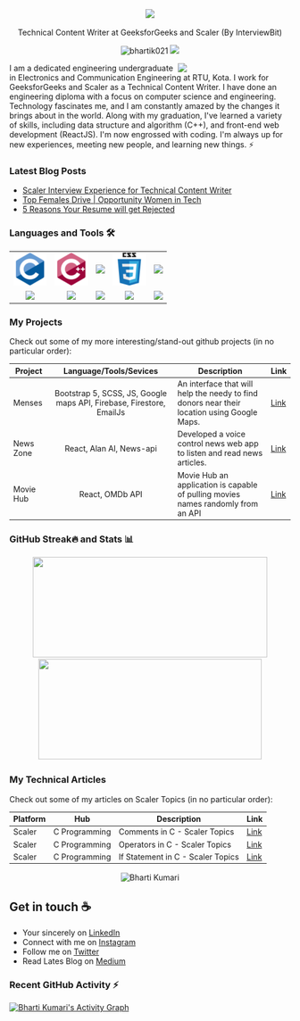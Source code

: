 <div align="center">
     <img src="https://readme-typing-svg.herokuapp.com?color=%236FDA44&size=32&center=true&vCenter=true&width=600&height=50&lines=Hi+👋,+I'm+Bharti;Web+Developer;Blogger"/>
</div>

<p align="center">
   Technical Content Writer at GeeksforGeeks and Scaler (By InterviewBit)
</p>   

<p align="center"> 
 <img src="https://komarev.com/ghpvc/?username=bhartik021&color=green" alt="bhartik021" />
 <img src="https://img.shields.io/github/followers/bhartik021?label=follow&style=social"/>
</p>
 
 <img width="40%" align="right"   src="https://github.com/SauravMukherjee44/SauravMukherjee44/blob/03193437b82d681c9caa24657c4ebec746dc628f/workbench.svg" >

I am a dedicated engineering undergraduate in Electronics and Communication Engineering at RTU, Kota. I work for GeeksforGeeks and Scaler as a Technical Content Writer. I have done an engineering diploma with a focus on computer science and engineering.<br>
Technology fascinates me, and I am constantly amazed by the changes it brings about in the world. Along with my graduation, I've learned a variety of skills, including data structure and algorithm (C++), and front-end web development (ReactJS). I'm now engrossed with coding. I'm always up for new experiences, meeting new people, and learning new things. ⚡


### Latest Blog Posts
<!-- BLOG-POST-LIST:START -->
- [Scaler Interview Experience for Technical Content Writer](https://medium.com/@bhartik021/scaler-interview-experience-for-technical-content-writer-646b38394416)
- [Top Females Drive | Opportunity Women in Tech](https://medium.com/@bhartik021/5-reasons-your-resume-will-get-rejected-cc78993c1343)
- [5 Reasons Your Resume will get Rejected](https://medium.com/@bhartik021/5-reasons-your-resume-will-get-rejected-cc78993c1343)
<!-- BLOG-POST-LIST:END -->


### Languages and Tools 🛠️

<table>
<tr>
    <td align='center'>
        <img src="https://raw.githubusercontent.com/devicons/devicon/master/icons/c/c-original.svg" alt="c" width="60" height="60"/>
    </td>
    <td align='center'>
         <img src="https://raw.githubusercontent.com/devicons/devicon/0d6c64dbbf311879f7d563bfc3ccf559f9ed111c/icons/cplusplus/cplusplus-original.svg" width="60">
    </td>
    <td align='center'>
        <img src="https://www.vectorlogo.zone/logos/w3_html5/w3_html5-ar21.svg">
    </td>
    <td align='center'>
        <img src="https://raw.githubusercontent.com/devicons/devicon/0d6c64dbbf311879f7d563bfc3ccf559f9ed111c/icons/css3/css3-original-wordmark.svg" width="60">
    </td>
    <td align='center'>
        <img src="https://raw.githubusercontent.com/detain/svg-logos/780f25886640cef088af994181646db2f6b1a3f8/svg/javascript.svg" width="60">
    </td>
</tr>
<tr>
    <td align='center'>
       <img src="https://www.vectorlogo.zone/logos/git-scm/git-scm-ar21.svg">
    </td>
    <td align='center'>
        <img src="https://www.vectorlogo.zone/logos/json/json-ar21.svg">
    <td align='center'>
        <img src="https://www.vectorlogo.zone/logos/java/java-ar21.svg">
    </td>
    <td align='center'>
        <img src="https://www.vectorlogo.zone/logos/nodejs/nodejs-ar21.svg">
    </td>
    <td align='center'>
        <img src="https://www.vectorlogo.zone/logos/python/python-ar21.svg">
    </td>
</tr>
</table>

### My Projects

Check out some of my more interesting/stand-out github projects (in no particular order):

| Project | Language/Tools/Sevices | Description | Link |
| --- |:---:| --- | --- |
| Menses | Bootstrap 5, SCSS, JS, Google maps API, Firebase, Firestore, EmailJs | An interface that will help the needy to find donors near their location using Google Maps. | [Link](https://aniruddhasoni.github.io/Gsolution/) |
| News Zone | React, Alan AI, News-api | Developed a voice control news web app to listen and read news articles. | [Link](https://news-zone.000webhostapp.com/) |
| Movie Hub | React, OMDb API | Movie Hub an application is capable of pulling movies names randomly from an API | [Link](https://github.com/bhartik021/Movie-Hub) |



### GitHub Streak🔥 and Stats 📊
<div>
<p align="center">
<a href="https://github.com/bhartik021">
<img height="180em" width="420em" src="https://github-readme-stats-eight-theta.vercel.app/api?username=bhartik021&show_icons=true&theme=algolia&include_all_commits=true&count_private=true"/>
<img height="180em" width="400em" src="https://github-readme-stats-eight-theta.vercel.app/api/top-langs/?username=bhartik021&layout=compact&langs_count=8&theme=algolia"/>
</a>
</p> 
</div> 

### My Technical Articles

Check out some of my articles on Scaler Topics (in no particular order):

| Platform     | Hub           | Description | Link |
| -------------| ------------- | ----------- | --- |
| Scaler       | C Programming | Comments in C - Scaler Topics | [Link](https://www.scaler.com/topics/c/comments-in-c/) |
| Scaler       | C Programming | Operators in C - Scaler Topics | [Link](https://www.scaler.com/topics/c/operators-in-c/) |
| Scaler       | C Programming | If Statement in C - Scaler Topics | [Link](https://www.scaler.com/topics/c/if-statement-in-c/) |



<div>
<p align ="center">
<img align="center" src="https://github-readme-streak-stats.herokuapp.com/?user=bhartik021&theme=chartreuse-dark" alt="Bharti Kumari" />
</p>
</div>


## Get in touch :coffee:

- Your sincerely on [LinkedIn](https://www.linkedin.com/in/bhartik021/)
- Connect with me on [Instagram](https://www.instagram.com/bhartik021/)
- Follow me on [Twitter](https://twitter.com/bhartik021)
- Read Lates Blog on [Medium](https://medium.com/@bhartik021)

  
### Recent GitHub Activity ⚡
<a href="https://github.com/bhartik021"><img alt="Bharti Kumari's Activity Graph" src="https://activity-graph.herokuapp.com/graph?username=bhartik021&custom_title=Bharti's%20Contribution%20Graph&theme=react-dark" /></a>
